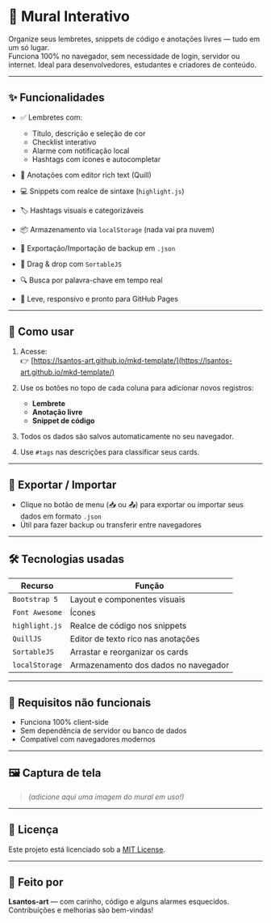 # 🧱 Mural Interativo

Organize seus lembretes, snippets de código e anotações livres — tudo em um só lugar.  
Funciona 100% no navegador, sem necessidade de login, servidor ou internet. Ideal para desenvolvedores, estudantes e criadores de conteúdo.

---

## ✨ Funcionalidades

- ✅ Lembretes com:
  - Título, descrição e seleção de cor
  - Checklist interativo
  - Alarme com notificação local
  - Hashtags com ícones e autocompletar

- 📄 Anotações com editor rich text (Quill)
- 💻 Snippets com realce de sintaxe (`highlight.js`)
- 🏷️ Hashtags visuais e categorizáveis
- 📦 Armazenamento via `localStorage` (nada vai pra nuvem)
- 🔄 Exportação/Importação de backup em `.json`
- 🧩 Drag & drop com `SortableJS`
- 🔍 Busca por palavra-chave em tempo real
- 🌙 Leve, responsivo e pronto para GitHub Pages

---

## 🚀 Como usar

1. Acesse:  
   👉 [https://lsantos-art.github.io/mkd-template/](https://lsantos-art.github.io/mkd-template/)

2. Use os botões no topo de cada coluna para adicionar novos registros:
   - **Lembrete**
   - **Anotação livre**
   - **Snippet de código**

3. Todos os dados são salvos automaticamente no seu navegador.

4. Use `#tags` nas descrições para classificar seus cards.

---

## 💾 Exportar / Importar

- Clique no botão de menu (📥 ou 📤) para exportar ou importar seus dados em formato `.json`
- Útil para fazer backup ou transferir entre navegadores

---

## 🛠️ Tecnologias usadas

| Recurso        | Função                              |
|----------------|-------------------------------------|
| `Bootstrap 5`  | Layout e componentes visuais        |
| `Font Awesome` | Ícones                              |
| `highlight.js` | Realce de código nos snippets       |
| `QuillJS`      | Editor de texto rico nas anotações  |
| `SortableJS`   | Arrastar e reorganizar os cards     |
| `localStorage` | Armazenamento dos dados no navegador|

---

## 🧠 Requisitos não funcionais

- Funciona 100% client-side
- Sem dependência de servidor ou banco de dados
- Compatível com navegadores modernos

---

## 🖼️ Captura de tela

> _(adicione aqui uma imagem do mural em uso!)_

---

## 📜 Licença

Este projeto está licenciado sob a [MIT License](LICENSE).

---

## 🙌 Feito por

**Lsantos-art** — com carinho, código e alguns alarmes esquecidos.  
Contribuições e melhorias são bem-vindas!
